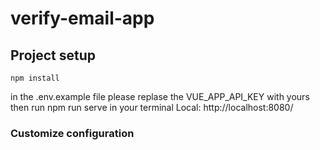 # verify-email-app

## Project setup

```
npm install
```

in the .env.example file please replase the VUE_APP_API_KEY with yours
then run npm run serve in your terminal
Local: http://localhost:8080/

### Customize configuration
